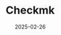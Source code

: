 ---  
layout: startup_page  
title: "Checkmk"  
id: "checkmk.com"  
permalink: "/checkmkcheckmk.com02262025/"  
website: "https://checkmk.com"  
funding_round: "Strategic Investment"  
funding_amount: ""  
investors: "PSG Equity"  
about: "Checkmk offers IT infrastructure monitoring solutions for cloud, hybrid, and data center environments, ensuring peak performance through comprehensive monitoring. It provides real-time insights into mission-critical infrastructures via a unified, single-pane-of-glass view, integrating with key enterprise IT tools for scalability and automation. Trusted by thousands of users worldwide, Checkmk helps organizations achieve high availability and minimize Time-To-Resolution."  
markets: "IT Infrastructure Monitoring, Software Development"  
hq: "Munich, Bavaria, Germany"  
founded_year: "2007"  
linkedin: "https://www.linkedin.com/company/checkmk"  
twitter: "https://twitter.com/checkmk"  
instagram: ""  
facebook: "https://www.facebook.com/checkmk"  
crunchbase: "https://www.crunchbase.com/organization/tribe29"  
pitchbook: "https://pitchbook.com/profiles/company/437127-67"  

date_display: "26-Feb-2025"  
date: "2025-02-26"

# SEO Optimization  
meta_title: "Checkmk - Strategic Investment"  
meta_description: "Checkmk, Checkmk offers IT infrastructure monitoring solutions for cloud, hybrid, and data center environments, ensuring peak performance through comprehensive..."  
meta_keywords: "Checkmk, IT Infrastructure Monitoring, Software Development, Strategic Investment funding"  
canonical_url: "https://startup.projectstartups.com/checkmkcheckmk.com02262025/"  
---